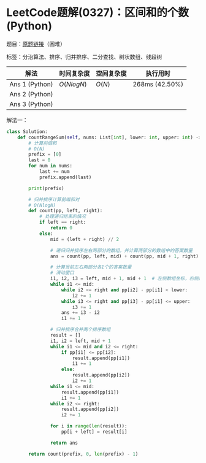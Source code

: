 # LeetCode题解(0327)：区间和的个数(Python)

题目：[原题链接](https://leetcode-cn.com/problems/count-of-range-sum/)（困难）

标签：分治算法、排序、归并排序、二分查找、树状数组、线段树

| 解法           | 时间复杂度 | 空间复杂度 | 执行用时       |
| -------------- | ---------- | ---------- | -------------- |
| Ans 1 (Python) | $O(NlogN)$ | $O(N)$     | 268ms (42.50%) |
| Ans 2 (Python) |            |            |                |
| Ans 3 (Python) |            |            |                |

解法一：

```python
class Solution:
    def countRangeSum(self, nums: List[int], lower: int, upper: int) -> int:
        # 计算前缀和
        # O(N)
        prefix = [0]
        last = 0
        for num in nums:
            last += num
            prefix.append(last)

        print(prefix)

        # 归并排序计算前缀和对
        # O(NlogN)
        def count(pp, left, right):
            # 处理递归结束的情况
            if left == right:
                return 0
            else:
                mid = (left + right) // 2

                # 递归归并排序左右两部分的数组，并计算两部分的数组中的答案数量
                ans = count(pp, left, mid) + count(pp, mid + 1, right)

                # 计算当前左右两部分各1个的答案数量
                # 滑动窗口
                i1, i2, i3 = left, mid + 1, mid + 1  # 左侧数组坐标，右侧数组滑动窗口左右边界
                while i1 <= mid:
                    while i2 <= right and pp[i2] - pp[i1] < lower:
                        i2 += 1
                    while i3 <= right and pp[i3] - pp[i1] <= upper:
                        i3 += 1
                    ans += i3 - i2
                    i1 += 1

                # 归并排序合并两个排序数组
                result = []
                i1, i2 = left, mid + 1
                while i1 <= mid and i2 <= right:
                    if pp[i1] <= pp[i2]:
                        result.append(pp[i1])
                        i1 += 1
                    else:
                        result.append(pp[i2])
                        i2 += 1
                while i1 <= mid:
                    result.append(pp[i1])
                    i1 += 1
                while i2 <= right:
                    result.append(pp[i2])
                    i2 += 1

                for i in range(len(result)):
                    pp[i + left] = result[i]

                return ans

        return count(prefix, 0, len(prefix) - 1)
```